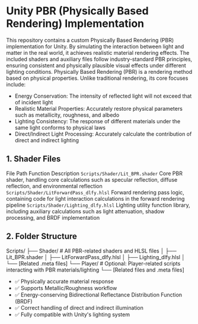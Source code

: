 # Unity PBR (Physically Based Rendering) Implementation
This repository contains a custom Physically Based Rendering (PBR) implementation for Unity. By simulating the interaction between light and matter in the real world, it achieves realistic material rendering effects. The included shaders and auxiliary files follow industry-standard PBR principles, ensuring consistent and physically plausible visual effects under different lighting conditions.
Physically Based Rendering (PBR) is a rendering method based on physical properties. Unlike traditional rendering, its core focuses include:
- Energy Conservation: The intensity of reflected light will not exceed that of incident light
- Realistic Material Properties: Accurately restore physical parameters such as metallicity, roughness, and albedo
- Lighting Consistency: The response of different materials under the same light conforms to physical laws
- Direct/Indirect Light Processing: Accurately calculate the contribution of direct and indirect lighting

## 1. Shader Files
File Path
Function Description
`Scripts/Shader/Lit_BPR.shader`
Core PBR shader, handling core calculations such as specular reflection, diffuse reflection, and environmental reflection
`Scripts/Shader/LitForwardPass_dlfy.hlsl`
Forward rendering pass logic, containing code for light interaction calculations in the forward rendering pipeline
`Scripts/Shader/Lighting_dlfy.hlsl`
Lighting utility function library, including auxiliary calculations such as light attenuation, shadow processing, and BRDF implementation

## 2. Folder Structure
Scripts/
├── Shader/                # All PBR-related shaders and HLSL files
│   ├── Lit_BPR.shader
│   ├── LitForwardPass_dlfy.hlsl
│   ├── Lighting_dlfy.hlsl
│   └── [Related .meta files]
└── Player/                # Optional: Player-related scripts interacting with PBR materials/lighting
    └── [Related files and .meta files]
- ✅ Physically accurate material response
- ✅ Supports Metallic/Roughness workflow
- ✅ Energy-conserving Bidirectional Reflectance Distribution Function (BRDF)
- ✅ Correct handling of direct and indirect illumination
- ✅ Fully compatible with Unity's lighting system
